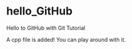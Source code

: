 # hello_GitHub
Hello to GitHub with Git Tutorial

A cpp file is added! You can play around with it.
